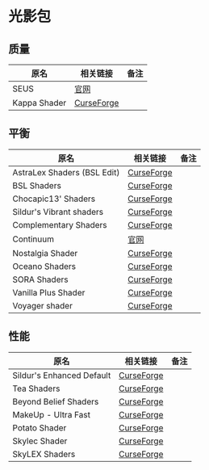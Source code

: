 # 光影包

## 质量

| 原名         | 相关链接                                                                               | 备注 |
| ------------ | -------------------------------------------------------------------------------------- | ---- |
| SEUS         | [官网](https://www.sonicether.com/seus/#downloads)                                     |      |
| Kappa Shader | [CurseForge](https://www.curseforge.com/minecraft/customization/kappa-shader-by-rre36) |      |

## 平衡

| 原名                        | 相关链接                                                                                  | 备注 |
| --------------------------- | ----------------------------------------------------------------------------------------- | ---- |
| AstraLex Shaders (BSL Edit) | [CurseForge](https://www.curseforge.com/minecraft/customization/astralex-shader-bsl-edit) |      |
| BSL Shaders                 | [CurseForge](https://www.curseforge.com/minecraft/customization/bsl-shaders)              |      |
| Chocapic13' Shaders         | [CurseForge](https://www.curseforge.com/minecraft/customization/chocapic13-shaders)       |      |
| Sildur's Vibrant shaders    | [CurseForge](https://www.curseforge.com/minecraft/customization/sildurs-vibrant-shaders)  |      |
| Complementary Shaders       | [CurseForge](https://www.curseforge.com/minecraft/customization/complementary-shaders)    |      |
| Continuum                   | [官网](https://continuum.graphics/#continuum)                                             |      |
| Nostalgia Shader            | [CurseForge](https://www.curseforge.com/minecraft/customization/nostalgia-shader)         |      |
| Oceano Shaders              | [CurseForge](https://www.curseforge.com/minecraft/customization/oceano-shaders)           |      |
| SORA Shaders                | [CurseForge](https://www.curseforge.com/minecraft/customization/sora-shaders)             |      |
| Vanilla Plus Shader         | [CurseForge](https://www.curseforge.com/minecraft/customization/vanilla-plus-shader)      |      |
| Voyager shader              | [CurseForge](https://www.curseforge.com/minecraft/customization/voyager-shader-2-0)       |      |

## 性能

| 原名                      | 相关链接                                                                                     | 备注 |
| ------------------------- | -------------------------------------------------------------------------------------------- | ---- |
| Sildur's Enhanced Default | [CurseForge](https://www.curseforge.com/minecraft/customization/sildurs-enhanced-default)    |      |
| Tea Shaders               | [CurseForge](https://www.curseforge.com/minecraft/customization/beyondbelief-vanilla-reborn) |      |
| Beyond Belief Shaders     | [CurseForge](https://www.curseforge.com/minecraft/customization/beyond-belief-shaders)       |      |
| MakeUp - Ultra Fast       | [CurseForge](https://www.curseforge.com/minecraft/customization/makeup-ultra-fast-shader)    |      |
| Potato Shader             | [CurseForge](https://www.curseforge.com/minecraft/customization/potato-shaders)              |      |
| Skylec Shader             | [CurseForge](https://www.curseforge.com/minecraft/customization/skylec-shader)               |      |
| SkyLEX Shaders            | [CurseForge](https://www.curseforge.com/minecraft/customization/skylex-shaders-v1-0)         |      |
